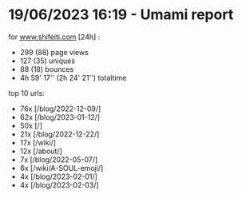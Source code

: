 # 19/06/2023 16:19 - Umami report
for www.shifeiti.com [24h] :

 - 299 (88) page views
 - 127 (35) uniques
 - 88 (18) bounces
 - 4h 59' 17'' (2h 24' 21'') totaltime


top 10 urls:
 - 76x [/blog/2022-12-09/]
 - 62x [/blog/2023-01-12/]
 - 50x [/]
 - 21x [/blog/2022-12-22/]
 - 17x [/wiki/]
 - 12x [/about/]
 - 7x [/blog/2022-05-07/]
 - 6x [/wiki/A-SOUL-emoji/]
 - 4x [/blog/2023-02-01/]
 - 4x [/blog/2023-02-03/]


